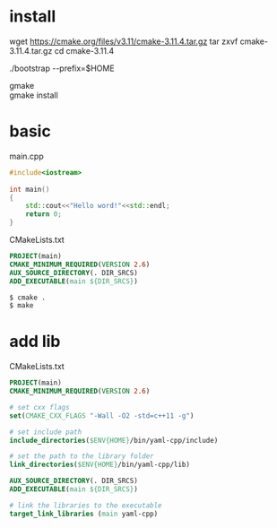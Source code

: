 # install

wget https://cmake.org/files/v3.11/cmake-3.11.4.tar.gz
tar zxvf cmake-3.11.4.tar.gz
cd cmake-3.11.4

./bootstrap --prefix=$HOME

gmake  
gmake install

# basic

main.cpp

```c++
#include<iostream>
 
int main()
{
    std::cout<<"Hello word!"<<std::endl;
    return 0;
}
```

CMakeLists.txt
```cmake
PROJECT(main)
CMAKE_MINIMUM_REQUIRED(VERSION 2.6)
AUX_SOURCE_DIRECTORY(. DIR_SRCS)
ADD_EXECUTABLE(main ${DIR_SRCS})
```

```bash
$ cmake .
$ make
```

# add lib

CMakeLists.txt
```cmake
PROJECT(main)
CMAKE_MINIMUM_REQUIRED(VERSION 2.6)

# set cxx flags
set(CMAKE_CXX_FLAGS "-Wall -O2 -std=c++11 -g")

# set include path
include_directories($ENV{HOME}/bin/yaml-cpp/include)

# set the path to the library folder
link_directories($ENV{HOME}/bin/yaml-cpp/lib)

AUX_SOURCE_DIRECTORY(. DIR_SRCS)
ADD_EXECUTABLE(main ${DIR_SRCS})

# link the libraries to the executable
target_link_libraries (main yaml-cpp)
```